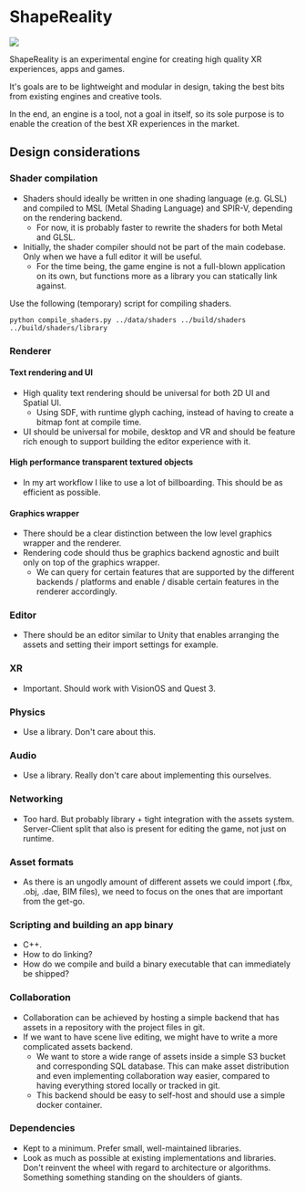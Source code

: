# ShapeReality

![](https://github.com/ShapeReality/shapereality/assets/16051555/9beda775-572a-4706-9bf1-864363f0bcc5)

ShapeReality is an experimental engine for creating high quality XR experiences, apps and games.

It's goals are to be lightweight and modular in design, taking the best bits from existing engines and creative tools.

In the end, an engine is a tool, not a goal in itself, so its sole purpose is to enable the creation of the
best XR experiences in the market. 

## Design considerations

### Shader compilation
- Shaders should ideally be written in one shading language (e.g. GLSL) and compiled to MSL (Metal Shading Language) and SPIR-V, depending on the rendering backend.
  - For now, it is probably faster to rewrite the shaders for both Metal and GLSL. 
- Initially, the shader compiler should not be part of the main codebase. Only when we have a full editor it will be useful. 
  - For the time being, the game engine is not a full-blown application on its own, but functions more as a library you can statically link against.

Use the following (temporary) script for compiling shaders. 

```shell
python compile_shaders.py ../data/shaders ../build/shaders ../build/shaders/library
```

### Renderer

#### Text rendering and UI
- High quality text rendering should be universal for both 2D UI and Spatial UI.
  - Using SDF, with runtime glyph caching, instead of having to create a bitmap font at compile time.
- UI should be universal for mobile, desktop and VR and should be feature rich enough to support building the editor experience with it. 

#### High performance transparent textured objects
- In my art workflow I like to use a lot of billboarding. This should be as efficient as possible. 

#### Graphics wrapper
- There should be a clear distinction between the low level graphics wrapper and the renderer. 
- Rendering code should thus be graphics backend agnostic and built only on top of the graphics wrapper. 
  - We can query for certain features that are supported by the different backends / platforms and enable / disable certain features in the renderer accordingly.

### Editor
- There should be an editor similar to Unity that enables arranging the assets and setting their import settings for example.

### XR
- Important. Should work with VisionOS and Quest 3.

### Physics
- Use a library. Don't care about this.

### Audio
- Use a library. Really don't care about implementing this ourselves. 

### Networking
- Too hard. But probably library + tight integration with the assets system. Server-Client split that also is present for editing the game, not just on runtime. 

### Asset formats
- As there is an ungodly amount of different assets we could import (.fbx, .obj, .dae, BIM files), we need to focus on the ones that are important from the get-go. 

### Scripting and building an app binary
- C++. 
- How to do linking? 
- How do we compile and build a binary executable that can immediately be shipped?

### Collaboration
- Collaboration can be achieved by hosting a simple backend that has assets in a repository with the project files in git.
- If we want to have scene live editing, we might have to write a more complicated assets backend. 
  - We want to store a wide range of assets inside a simple S3 bucket and corresponding SQL database. This can make asset distribution and even implementing collaboration way easier, compared to having
  everything stored locally or tracked in git. 
  - This backend should be easy to self-host and should use a simple docker container.

### Dependencies
- Kept to a minimum. Prefer small, well-maintained libraries.
- Look as much as possible at existing implementations and libraries. Don't reinvent the wheel with regard to
  architecture or algorithms. Something something standing on the shoulders of giants.
